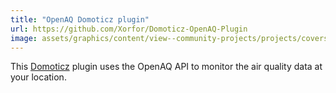 ```yaml
---
title: "OpenAQ Domoticz plugin"
url: https://github.com/Xorfor/Domoticz-OpenAQ-Plugin
image: assets/graphics/content/view--community-projects/projects/covers/domoticz_plugin.jpg
---
```


This [Domoticz](https://www.domoticz.com/) plugin uses the OpenAQ API to monitor the air quality data at your location.
